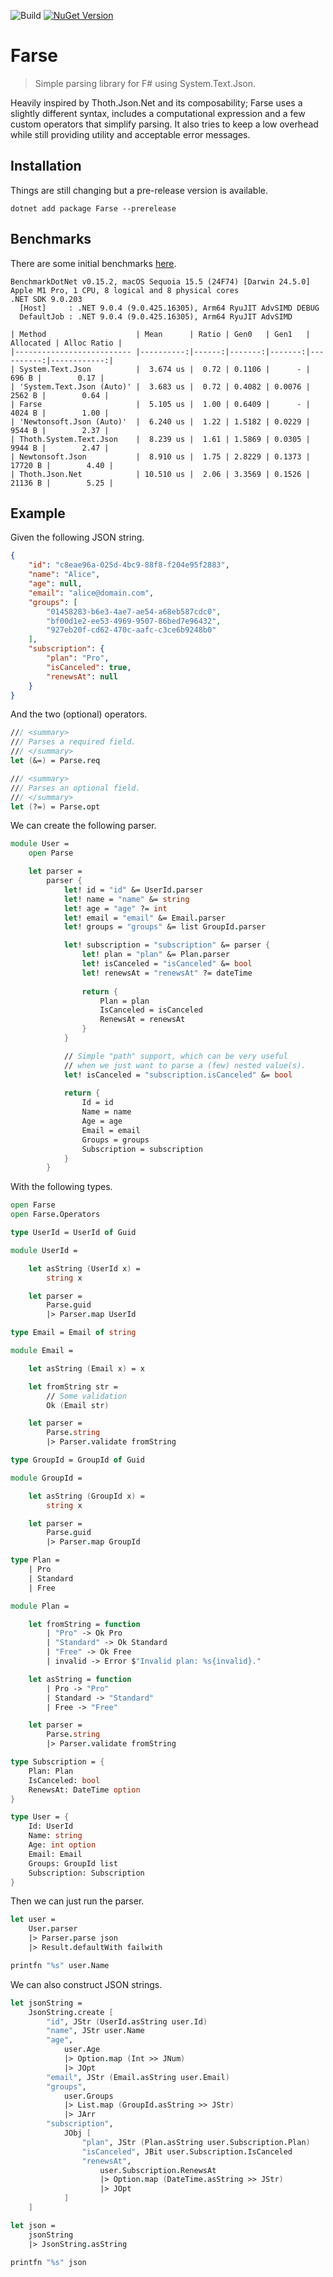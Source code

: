 ![Build](https://github.com/tommililja/Farse/actions/workflows/dotnet.yml/badge.svg)
[![NuGet Version](https://img.shields.io/nuget/v/Farse.svg)](https://www.nuget.org/packages/Farse)

# Farse

>Simple parsing library for F# using System.Text.Json.

Heavily inspired by Thoth.Json.Net and its composability; Farse uses a slightly different syntax, includes a computational expression and a few custom operators that simplify parsing. It also tries to keep a low overhead while still providing utility and acceptable error messages.

## Installation

Things are still changing but a pre-release version is available.

```shell
dotnet add package Farse --prerelease
```

## Benchmarks

There are some initial benchmarks [here](https://github.com/tommililja/Farse/blob/main/src/Farse.Benchmarks/Benchmarks.fs).

```shell
BenchmarkDotNet v0.15.2, macOS Sequoia 15.5 (24F74) [Darwin 24.5.0]
Apple M1 Pro, 1 CPU, 8 logical and 8 physical cores
.NET SDK 9.0.203
  [Host]     : .NET 9.0.4 (9.0.425.16305), Arm64 RyuJIT AdvSIMD DEBUG
  DefaultJob : .NET 9.0.4 (9.0.425.16305), Arm64 RyuJIT AdvSIMD
```

```shell
| Method                    | Mean      | Ratio | Gen0   | Gen1   | Allocated | Alloc Ratio |
|-------------------------- |----------:|------:|-------:|-------:|----------:|------------:|
| System.Text.Json          |  3.674 us |  0.72 | 0.1106 |      - |     696 B |        0.17 |
| 'System.Text.Json (Auto)' |  3.683 us |  0.72 | 0.4082 | 0.0076 |    2562 B |        0.64 |
| Farse                     |  5.105 us |  1.00 | 0.6409 |      - |    4024 B |        1.00 |
| 'Newtonsoft.Json (Auto)'  |  6.240 us |  1.22 | 1.5182 | 0.0229 |    9544 B |        2.37 |
| Thoth.System.Text.Json    |  8.239 us |  1.61 | 1.5869 | 0.0305 |    9944 B |        2.47 |
| Newtonsoft.Json           |  8.910 us |  1.75 | 2.8229 | 0.1373 |   17720 B |        4.40 |
| Thoth.Json.Net            | 10.510 us |  2.06 | 3.3569 | 0.1526 |   21136 B |        5.25 |
```

## Example

Given the following JSON string.

```json
{
    "id": "c8eae96a-025d-4bc9-88f8-f204e95f2883",
    "name": "Alice",
    "age": null,
    "email": "alice@domain.com",
    "groups": [
        "01458283-b6e3-4ae7-ae54-a68eb587cdc0",
        "bf00d1e2-ee53-4969-9507-86bed7e96432",
        "927eb20f-cd62-470c-aafc-c3ce6b9248b0"
    ],
    "subscription": {
        "plan": "Pro",
        "isCanceled": true,
        "renewsAt": null
    }
}
```

And the two (optional) operators.

```fsharp
/// <summary>
/// Parses a required field.
/// </summary>
let (&=) = Parse.req

/// <summary>
/// Parses an optional field.
/// </summary>
let (?=) = Parse.opt
```

We can create the following parser.

```fsharp
module User =
    open Parse

    let parser =
        parser {
            let! id = "id" &= UserId.parser
            let! name = "name" &= string
            let! age = "age" ?= int
            let! email = "email" &= Email.parser
            let! groups = "groups" &= list GroupId.parser

            let! subscription = "subscription" &= parser {
                let! plan = "plan" &= Plan.parser
                let! isCanceled = "isCanceled" &= bool
                let! renewsAt = "renewsAt" ?= dateTime
    
                return {
                    Plan = plan
                    IsCanceled = isCanceled
                    RenewsAt = renewsAt
                }
            }

            // Simple "path" support, which can be very useful
            // when we just want to parse a (few) nested value(s).
            let! isCanceled = "subscription.isCanceled" &= bool
      
            return {
                Id = id
                Name = name
                Age = age
                Email = email
                Groups = groups
                Subscription = subscription
            }
        }
```

With the following types.

```fsharp
open Farse
open Farse.Operators

type UserId = UserId of Guid

module UserId =

    let asString (UserId x) =
        string x

    let parser =
        Parse.guid
        |> Parser.map UserId

type Email = Email of string

module Email =

    let asString (Email x) = x

    let fromString str =
        // Some validation
        Ok (Email str)

    let parser =
        Parse.string
        |> Parser.validate fromString

type GroupId = GroupId of Guid

module GroupId =

    let asString (GroupId x) =
        string x

    let parser =
        Parse.guid
        |> Parser.map GroupId

type Plan =
    | Pro
    | Standard
    | Free

module Plan =

    let fromString = function
        | "Pro" -> Ok Pro
        | "Standard" -> Ok Standard
        | "Free" -> Ok Free
        | invalid -> Error $"Invalid plan: %s{invalid}."

    let asString = function
        | Pro -> "Pro"
        | Standard -> "Standard"
        | Free -> "Free"

    let parser =
        Parse.string
        |> Parser.validate fromString

type Subscription = {
    Plan: Plan
    IsCanceled: bool
    RenewsAt: DateTime option
}

type User = {
    Id: UserId
    Name: string
    Age: int option
    Email: Email
    Groups: GroupId list
    Subscription: Subscription
}
```

Then we can just run the parser.

```fsharp
let user =
    User.parser
    |> Parser.parse json
    |> Result.defaultWith failwith

printfn "%s" user.Name
```

We can also construct JSON strings.

```fsharp
let jsonString =
    JsonString.create [
        "id", JStr (UserId.asString user.Id)
        "name", JStr user.Name
        "age",
            user.Age
            |> Option.map (Int >> JNum)
            |> JOpt
        "email", JStr (Email.asString user.Email)
        "groups",
            user.Groups
            |> List.map (GroupId.asString >> JStr)
            |> JArr
        "subscription",
            JObj [
                "plan", JStr (Plan.asString user.Subscription.Plan)
                "isCanceled", JBit user.Subscription.IsCanceled
                "renewsAt",
                    user.Subscription.RenewsAt
                    |> Option.map (DateTime.asString >> JStr)
                    |> JOpt
            ]
    ]

let json =
    jsonString
    |> JsonString.asString

printfn "%s" json
```
